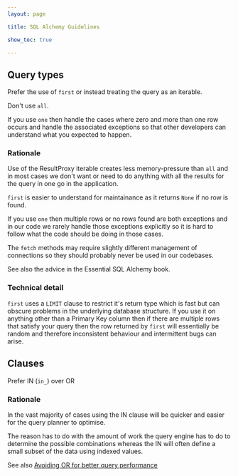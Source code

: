 ```yaml
---
layout: page

title: SQL Alchemy Guidelines

show_toc: true

---
```


## Query types

Prefer the use of `first` or instead treating the query as an iterable.

Don't use `all`.

If you use `one` then handle the cases where zero and more than one row occurs and handle the associated exceptions so that other developers can understand what you expected to happen.

### Rationale

Use of the ResultProxy iterable creates less memory-pressure than `all` and in most cases we don't want or need to do anything with all the results for the query in one go in the application.

`first` is easier to understand for maintainance as it returns `None` if no row is found.

If you use `one` then multiple rows or no rows found are both exceptions and in our code we rarely handle those exceptions explicitly so it is hard to follow what the code should be doing in those cases.

The `fetch` methods may require slightly different management of connections so they should probably never be used in our codebases.

See also the advice in the Essential SQL Alchemy book.

### Technical detail

`first` uses a `LIMIT` clause to restrict it's return type which is fast but can obscure problems in the underlying database structure. If you use it on anything other than a Primary Key column then if there are multiple rows that satisfy your query then the row returned by `first` will essentially be random and therefore inconsistent behaviour and intermittent bugs can arise.

## Clauses

Prefer IN (`in_`) over OR

### Rationale

In the vast majority of cases using the IN clause will be quicker and easier for the query planner to optimise.

The reason has to do with the amount of work the query engine has to do to determine the possible combinations whereas the IN will often define a small subset of the data using indexed values.

See also [Avoiding OR for better query performance](https://www.cybertec-postgresql.com/en/avoid-or-for-better-performance/)

